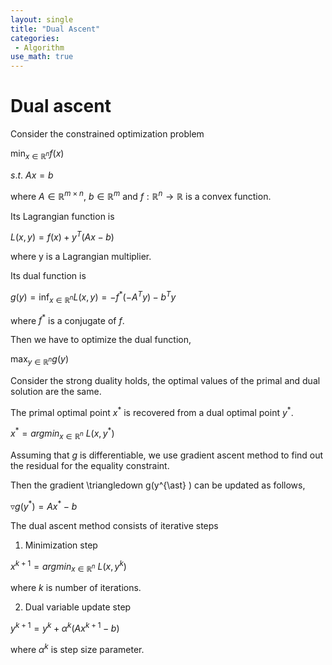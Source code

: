 ```yaml
---
layout: single
title: "Dual Ascent"
categories:
 - Algorithm
use_math: true
---
```

# Dual ascent


Consider the constrained optimization problem

$\min_{x\in \mathbb{R}^{n}} f(x)$

$s.t. \ Ax=b$

where $A\in \mathbb{R}^{m\times n}$, $b\in \mathbb{R}^{m}$ and $f:\mathbb{R}^{n}\rightarrow \mathbb{R}$ is a convex function.

Its Lagrangian function is

$L(x, y) = f(x) + y^{T}(Ax-b)$

where y is a Lagrangian multiplier.

Its dual function is

$g(y) = \inf _{x\in \mathbb{R}^{n}} L(x, y) = -f^{\ast}(-A^{T}y)-b^{T}y$

where $f^{\ast}$ is a conjugate of $f$.

Then we have to optimize the dual function,

$\max _{y\in \mathbb{R}^{n}} g(y)$

Consider the strong duality holds, the optimal values of the primal and dual solution are the same.

The primal optimal point $x^{\ast}$ is recovered from a dual optimal point $y^{\ast}$.

$x^{\ast}=argmin_{x\in \mathbb{R}^n}\ L\left (x, y^{\ast}\right )$

Assuming that $g$ is differentiable, we use gradient ascent method to find out the residual for the equality constraint.

Then the gradient \triangledown g(y^{\ast} ) can be updated as follows,

$\triangledown g(y^{\ast} ) = Ax^{\ast} - b$

The dual ascent method consists of iterative steps

1. Minimization step

$x^{k+1}=argmin_{x\in \mathbb{R}^n}\ L\left (x, y^{k}\right )$

where $k$ is number of iterations.

2. Dual variable update step

$y^{k+1}= y^{k} + \alpha^{k}(Ax^{k+1}-b)$

where $\alpha^{k}$ is step size parameter.


